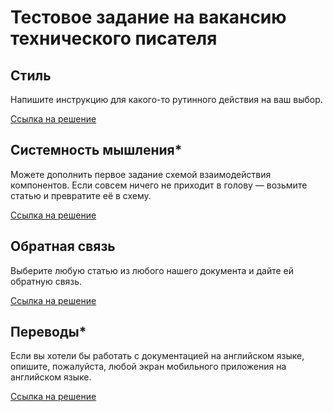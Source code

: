 # Тестовое задание на вакансию технического писателя

## Стиль

Напишите инструкцию для какого-то рутинного действия на ваш выбор.

[Ссылка на решение](1.%20style.md)

## Системность мышления\*

Можете дополнить первое задание схемой взаимодействия компонентов. Если совсем ничего не приходит в голову — возьмите статью и превратите её в схему.

[Ссылка на решение](2.%20scheme.md)

## Обратная связь

Выберите любую статью из любого нашего документа и дайте ей обратную
связь.

[Ссылка на решение](3.%20feedback.md)

## Переводы\*

Если вы хотели бы работать с документацией на английском языке, опишите,
пожалуйста, любой экран мобильного приложения на английском языке.

[Ссылка на решение](4.%20translation.md)
